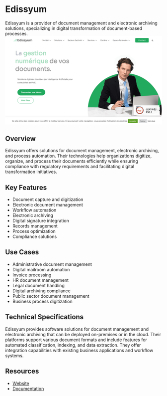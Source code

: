 
# Edissyum

Edissyum is a provider of document management and electronic archiving solutions, specializing in digital transformation of document-based processes.
![Edissyum](./assets/edissyum.png)

## Overview

Edissyum offers solutions for document management, electronic archiving, and process automation. Their technologies help organizations digitize, organize, and process their documents efficiently while ensuring compliance with regulatory requirements and facilitating digital transformation initiatives.

## Key Features

- Document capture and digitization
- Electronic document management
- Workflow automation
- Electronic archiving
- Digital signature integration
- Records management
- Process optimization
- Compliance solutions

## Use Cases

- Administrative document management
- Digital mailroom automation
- Invoice processing
- HR document management
- Legal document handling
- Digital archiving compliance
- Public sector document management
- Business process digitization

## Technical Specifications

Edissyum provides software solutions for document management and electronic archiving that can be deployed on-premises or in the cloud. Their platforms support various document formats and include features for automated classification, indexing, and data extraction. They offer integration capabilities with existing business applications and workflow systems.

## Resources

- [Website](https://www.edissyum.com)
- [Documentation](https://www.edissyum.com/resources)
